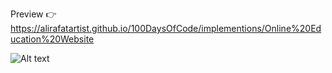 Preview 👉 https://alirafatartist.github.io/100DaysOfCode/implementions/Online%20Education%20Website

![Alt text](/assets/ui.jpg)
